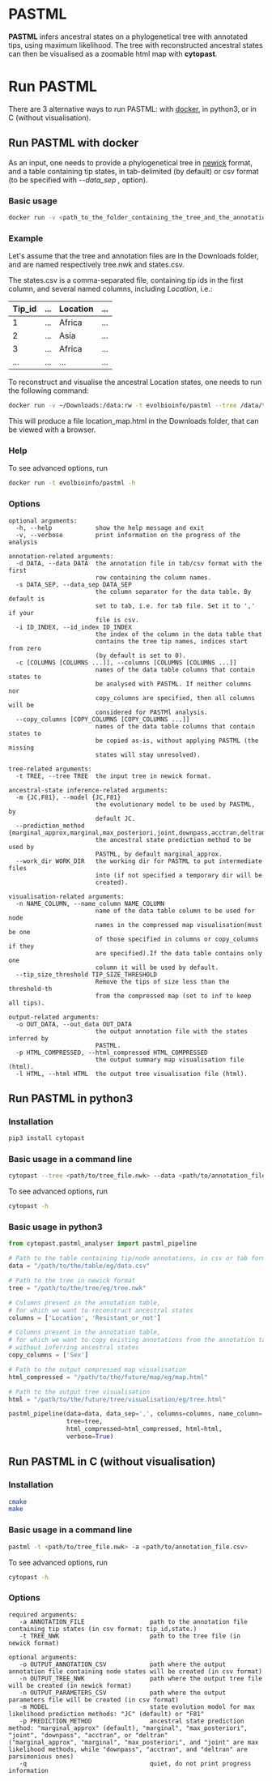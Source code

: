 # PASTML 

__PASTML__ infers ancestral states on a phylogenetical tree with annotated tips, using maximum likelihood.
The tree with reconstructed ancestral states can then be visualised as a zoomable html map with __cytopast__.


# Run PASTML

There are 3 alternative ways to run PASTML: with [docker](https://hub.docker.com/), in python3, or in C (without visualisation).


## Run PASTML with docker
As an input, one needs to provide a phylogenetical tree in [newick](https://en.wikipedia.org/wiki/Newick_format) format,
and a table containing tip states, 
in tab-delimited (by default) or csv format (to be specified with *--data_sep ,* option).

### Basic usage
```bash
docker run -v <path_to_the_folder_containing_the_tree_and_the_annotations>:/data:rw -t evolbioinfo/pastml --tree /data/<tree_file> --data /data/<annotation_file> --columns <one_or_more_column_names> --html_compressed /data/<map_name>
```

### Example
Let's assume that the tree and annotation files are in the Downloads folder, 
and are named respectively tree.nwk and states.csv.

The states.csv is a comma-separated file, containing tip ids in the first column, 
and several named columns, including *Location*, i.e.:


Tip_id | ... | Location | ...
----- |  ----- | ----- | -----
1 | ... | Africa | ...
2 | ... | Asia | ...
3 | ... | Africa | ...
... | ... | ... | ...

To reconstruct and visualise the ancestral Location states, 
one needs to run the following command:

```bash
docker run -v ~/Downloads:/data:rw -t evolbioinfo/pastml --tree /data/tree.nwk --data /data/states.csv --data_sep , --columns Location --html_compressed /data/location_map.html
```

This will produce a file location_map.html in the Downloads folder, 
that can be viewed with a browser.


###  Help

To see advanced options, run
```bash
docker run -t evolbioinfo/pastml -h
```

### Options

```
optional arguments:
  -h, --help            show the help message and exit
  -v, --verbose         print information on the progress of the analysis

annotation-related arguments:
  -d DATA, --data DATA  the annotation file in tab/csv format with the first
                        row containing the column names.
  -s DATA_SEP, --data_sep DATA_SEP
                        the column separator for the data table. By default is
                        set to tab, i.e. for tab file. Set it to ',' if your
                        file is csv.
  -i ID_INDEX, --id_index ID_INDEX
                        the index of the column in the data table that
                        contains the tree tip names, indices start from zero
                        (by default is set to 0).
  -c [COLUMNS [COLUMNS ...]], --columns [COLUMNS [COLUMNS ...]]
                        names of the data table columns that contain states to
                        be analysed with PASTML. If neither columns nor
                        copy_columns are specified, then all columns will be
                        considered for PASTMl analysis.
  --copy_columns [COPY_COLUMNS [COPY_COLUMNS ...]]
                        names of the data table columns that contain states to
                        be copied as-is, without applying PASTML (the missing
                        states will stay unresolved).

tree-related arguments:
  -t TREE, --tree TREE  the input tree in newick format.

ancestral-state inference-related arguments:
  -m {JC,F81}, --model {JC,F81}
                        the evolutionary model to be used by PASTML, by
                        default JC.
  --prediction_method {marginal_approx,marginal,max_posteriori,joint,downpass,acctran,deltran}
                        the ancestral state prediction method to be used by
                        PASTML, by default marginal_approx.
  --work_dir WORK_DIR   the working dir for PASTML to put intermediate files
                        into (if not specified a temporary dir will be
                        created).

visualisation-related arguments:
  -n NAME_COLUMN, --name_column NAME_COLUMN
                        name of the data table column to be used for node
                        names in the compressed map visualisation(must be one
                        of those specified in columns or copy_columns if they
                        are specified).If the data table contains only one
                        column it will be used by default.
  --tip_size_threshold TIP_SIZE_THRESHOLD
                        Remove the tips of size less than the threshold-th
                        from the compressed map (set to inf to keep all tips).

output-related arguments:
  -o OUT_DATA, --out_data OUT_DATA
                        the output annotation file with the states inferred by
                        PASTML.
  -p HTML_COMPRESSED, --html_compressed HTML_COMPRESSED
                        the output summary map visualisation file (html).
  -l HTML, --html HTML  the output tree visualisation file (html).
```

## Run PASTML in python3

### Installation
```bash
pip3 install cytopast
```

### Basic usage in a command line
```bash
cytopast --tree <path/to/tree_file.nwk> --data <path/to/annotation_file.tab> --columns <one_or_more_column_names> --html_compressed <path/to/output/map.html>
```

To see advanced options, run
```bash
cytopast -h
```

### Basic usage in python3
```python
from cytopast.pastml_analyser import pastml_pipeline

# Path to the table containing tip/node annotations, in csv or tab format
data = "/path/to/the/table/eg/data.csv"

# Path to the tree in newick format
tree = "/path/to/the/tree/eg/tree.nwk"

# Columns present in the annotation table,
# for which we want to reconstruct ancestral states
columns = ['Location', 'Resistant_or_not']

# Columns present in the annotation table,
# for which we want to copy existing annotations from the annotation table,
# without inferring ancestral states
copy_columns = ['Sex']

# Path to the output compressed map visualisation
html_compressed = "/path/to/the/future/map/eg/map.html"

# Path to the output tree visualisation
html = "/path/to/the/future/tree/visualisation/eg/tree.html"

pastml_pipeline(data=data, data_sep=',', columns=columns, name_column='Location',
                tree=tree,
                html_compressed=html_compressed, html=html, 
                verbose=True)
```

## Run PASTML in C (without visualisation)

### Installation
```bash
cmake
make
```


### Basic usage in a command line
```bash
pastml -t <path/to/tree_file.nwk> -a <path/to/annotation_file.csv> 
```

To see advanced options, run
```bash
cytopast -h
```

### Options
```
required arguments:
   -a ANNOTATION_FILE                  path to the annotation file containing tip states (in csv format: tip_id,state.)
   -t TREE_NWK                         path to the tree file (in newick format)

optional arguments:
   -o OUTPUT_ANNOTATION_CSV            path where the output annotation file containing node states will be created (in csv format)
   -n OUTPUT_TREE_NWK                  path where the output tree file will be created (in newick format)
   -n OUTPUT_PARAMETERS_CSV            path where the output parameters file will be created (in csv format)
   -m MODEL                            state evolution model for max likelihood prediction methods: "JC" (default) or "F81"
   -p PREDICTION_METHOD                ancestral state prediction method: "marginal_approx" (default), "marginal", "max_posteriori", "joint", "downpass", "acctran", or "deltran"
("marginal_approx", "marginal", "max_posteriori", and "joint" are max likelihood methods, while "downpass", "acctran", and "deltran" are parsimonious ones)
   -q                                  quiet, do not print progress information
```